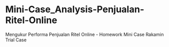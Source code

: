 # Mini-Case_Analysis-Penjualan-Ritel-Online
Mengukur Performa Penjualan Ritel Online - Homework Mini Case Rakamin Trial Case
